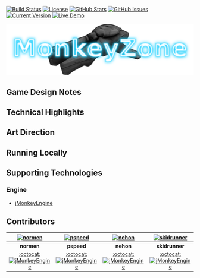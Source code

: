 [![Build Status](https://travis-ci.org/SkidRunner/MonkeyZone.svg?branch=master)](https://travis-ci.org/SkidRunner/MonkeyZone) [![License](https://img.shields.io/badge/License-BSD%203--Clause-blue.svg)](https://opensource.org/licenses/BSD-3-Clause) [![GitHub Stars](https://img.shields.io/github/stars/SkidRunner/MonkeyZone.svg)](https://github.com/SkidRunner/MonkeyZone/stargazers)
[![GitHub Issues](https://img.shields.io/github/issues/SkidRunner/MonkeyZone.svg)](https://github.com/SkidRunner/MonkeyZone/issues) [![Current Version](https://img.shields.io/badge/version-1.0.0-green.svg)](https://github.com/SkidRunner/MonkeyZone) [![Live Demo](https://img.shields.io/badge/demo-online-red.svg)]()

[![README](https://github.com/SkidRunner/MonkeyZone/blob/master/README.png)]()

## Game Design Notes

## Technical Highlights

## Art Direction

## Running Locally

## Supporting Technologies
### Engine
* [jMonkeyEngine](http://jmonkeyengine.org/)

## Contributors

| [![normen](https://github.com/normen.png?size=100)](https://hub.jmonkeyengine.org/users/normen) | [![pspeed](https://github.com/pspeed42.png?size=100)](https://hub.jmonkeyengine.org/users/pspeed) | [![nehon](https://github.com/nehon.png?size=100)](https://hub.jmonkeyengine.org/users/nehon) | [![skidrunner](https://github.com/skidrunner.png?size=100)](https://hub.jmonkeyengine.org/users/skidrunner) |
|:---:|:---:|:---:|:---:|
| **normen** | **pspeed** | **nehon** | **skidrunner** |
| [:octocat:](https://github.com/normen) [![jMonkeyEngine](https://avatars0.githubusercontent.com/u/1562906?v=3&s=20)](https://hub.jmonkeyengine.org/users/normen) | [:octocat:](https://github.com/pspeed42) [![jMonkeyEngine](https://avatars0.githubusercontent.com/u/1562906?v=3&s=20)](https://hub.jmonkeyengine.org/users/pspeed) | [:octocat:](https://github.com/nehon) [![jMonkeyEngine](https://avatars0.githubusercontent.com/u/1562906?v=3&s=20)](https://hub.jmonkeyengine.org/users/nehon) | [:octocat:](https://github.com/skidrunner) [![jMonkeyEngine](https://avatars0.githubusercontent.com/u/1562906?v=3&s=20)](https://hub.jmonkeyengine.org/users/skidrunner) |
